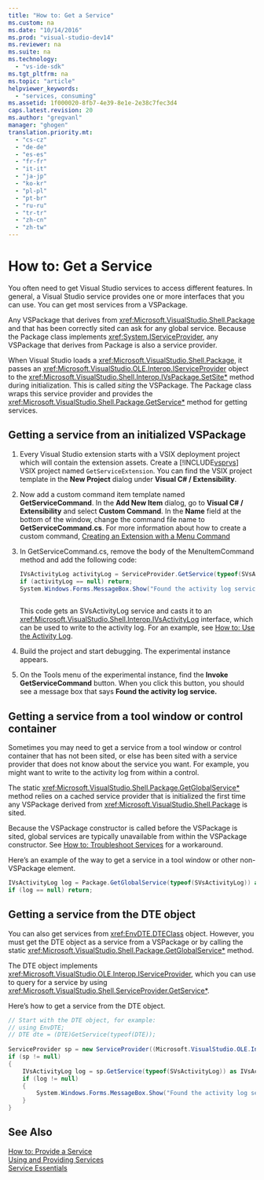 ```yaml
---
title: "How to: Get a Service"
ms.custom: na
ms.date: "10/14/2016"
ms.prod: "visual-studio-dev14"
ms.reviewer: na
ms.suite: na
ms.technology: 
  - "vs-ide-sdk"
ms.tgt_pltfrm: na
ms.topic: "article"
helpviewer_keywords: 
  - "services, consuming"
ms.assetid: 1f000020-8fb7-4e39-8e1e-2e38c7fec3d4
caps.latest.revision: 20
ms.author: "gregvanl"
manager: "ghogen"
translation.priority.mt: 
  - "cs-cz"
  - "de-de"
  - "es-es"
  - "fr-fr"
  - "it-it"
  - "ja-jp"
  - "ko-kr"
  - "pl-pl"
  - "pt-br"
  - "ru-ru"
  - "tr-tr"
  - "zh-cn"
  - "zh-tw"
---
```

# How to: Get a Service
You often need to get Visual Studio services to access different features. In general, a Visual Studio service provides one or more interfaces that you can use. You can get most services from a VSPackage.  
  
 Any VSPackage that derives from <xref:Microsoft.VisualStudio.Shell.Package> and that has been correctly sited can ask for any global service. Because the Package class implements <xref:System.IServiceProvider>, any VSPackage that derives from Package is also a service provider.  
  
 When Visual Studio loads a <xref:Microsoft.VisualStudio.Shell.Package>, it passes an <xref:Microsoft.VisualStudio.OLE.Interop.IServiceProvider> object to the <xref:Microsoft.VisualStudio.Shell.Interop.IVsPackage.SetSite*> method during initialization. This is called *siting* the VSPackage. The Package class wraps this service provider and provides the <xref:Microsoft.VisualStudio.Shell.Package.GetService*> method for getting services.  
  
## Getting a service from an initialized VSPackage  
  
1.  Every Visual Studio extension starts with a VSIX deployment project which will contain the extension assets. Create a [!INCLUDE[vsprvs](../codequality/includes/vsprvs_md.md)] VSIX project named `GetServiceExtension`. You can find the VSIX project template in the **New Project** dialog under **Visual C# / Extensibility**.  
  
2.  Now add a custom command item template named **GetServiceCommand**. In the **Add New Item** dialog, go to **Visual C# / Extensibility** and select **Custom Command**. In the **Name** field at the bottom of the window, change the command file name to **GetServiceCommand.cs**. For more information about how to create a custom command, [Creating an Extension with a Menu Command](../extensibility/creating-an-extension-with-a-menu-command.md)  
  
3.  In GetServiceCommand.cs, remove the body of the MenuItemCommand method and add the following code:  
  
    ```c#  
    IVsActivityLog activityLog = ServiceProvider.GetService(typeof(SVsActivityLog)) as IVsActivityLog;  
    if (activityLog == null) return;  
    System.Windows.Forms.MessageBox.Show("Found the activity log service.");  
  
    ```  
  
     This code gets an SVsActivityLog service and casts it to an <xref:Microsoft.VisualStudio.Shell.Interop.IVsActivityLog> interface, which can be used to write to the activity log. For an example, see [How to: Use the Activity Log](../extensibility/how-to--use-the-activity-log.md).  
  
4.  Build the project and start debugging. The experimental instance appears.  
  
5.  On the Tools menu of the experimental instance, find the **Invoke GetServiceCommand** button. When you click this button, you should see a message box that says **Found the activity log service.**  
  
## Getting a service from a tool window or control container  
 Sometimes you may need to get a service from a tool window or control container that has not been sited, or else has been sited with a service provider that does not know about the service you want. For example, you might want to write to the activity log from within a control.  
  
 The static <xref:Microsoft.VisualStudio.Shell.Package.GetGlobalService*> method relies on a cached service provider that is initialized the first time any VSPackage derived from <xref:Microsoft.VisualStudio.Shell.Package> is sited.  
  
 Because the VSPackage constructor is called before the VSPackage is sited, global services are typically unavailable from within the VSPackage constructor. See [How to: Troubleshoot Services](../extensibility/how-to--troubleshoot-services.md) for a workaround.  
  
 Here’s an example of the way to get a service in a tool window or other non-VSPackage element.  
  
```c#  
IVsActivityLog log = Package.GetGlobalService(typeof(SVsActivityLog)) as IVsActivityLog;  
if (log == null) return;  
```  
  
## Getting a service from the DTE object  
 You can also get services from <xref:EnvDTE.DTEClass> object. However, you must get the DTE object as a service from a VSPackage or by calling the static <xref:Microsoft.VisualStudio.Shell.Package.GetGlobalService*> method.  
  
 The DTE object implements <xref:Microsoft.VisualStudio.OLE.Interop.IServiceProvider>, which you can use to query for a service by using <xref:Microsoft.VisualStudio.Shell.ServiceProvider.GetService*>.  
  
 Here’s how to get a service from the DTE object.  
  
```c#  
// Start with the DTE object, for example:   
// using EnvDTE;  
// DTE dte = (DTE)GetService(typeof(DTE));  
  
ServiceProvider sp = new ServiceProvider((Microsoft.VisualStudio.OLE.Interop.IServiceProvider)dte);  
if (sp != null)  
{  
    IVsActivityLog log = sp.GetService(typeof(SVsActivityLog)) as IVsActivityLog;  
    if (log != null)  
    {   
        System.Windows.Forms.MessageBox.Show("Found the activity log service.");  
    }  
}  
```  
  
## See Also  
 [How to: Provide a Service](../extensibility/how-to--provide-a-service.md)   
 [Using and Providing Services](../extensibility/using-and-providing-services.md)   
 [Service Essentials](../extensibility/service-essentials.md)
